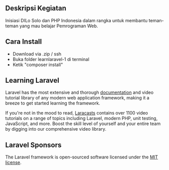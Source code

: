 
## Deskripsi Kegiatan
Inisiasi DILo Solo dan PHP Indonesia dalam rangka untuk membantu teman-teman yang mau belajar Pemrograman Web.

## Cara Install
- Download via .zip / ssh
- Buka folder learnlaravel-1 di terminal
- Ketik "composer install"

## Learning Laravel

Laravel has the most extensive and thorough [documentation](https://laravel.com/docs) and video tutorial library of any modern web application framework, making it a breeze to get started learning the framework.

If you're not in the mood to read, [Laracasts](https://laracasts.com) contains over 1100 video tutorials on a range of topics including Laravel, modern PHP, unit testing, JavaScript, and more. Boost the skill level of yourself and your entire team by digging into our comprehensive video library.

## Laravel Sponsors

The Laravel framework is open-sourced software licensed under the [MIT license](https://opensource.org/licenses/MIT).
